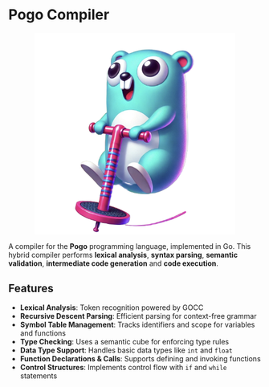 # Pogo Compiler
<p align="center">
  <img src="/pogologo.png" width="400" style="display: block; margin: 0 auto;" alt="logo">
</p>

A compiler for the **Pogo** programming language, implemented in Go. This hybrid compiler performs **lexical analysis**, **syntax parsing**, **semantic validation**, **intermediate code generation** and **code execution**.

## Features

- **Lexical Analysis**: Token recognition powered by GOCC
- **Recursive Descent Parsing**: Efficient parsing for context-free grammar
- **Symbol Table Management**: Tracks identifiers and scope for variables and functions
- **Type Checking**: Uses a semantic cube for enforcing type rules
- **Data Type Support**: Handles basic data types like `int` and `float`
- **Function Declarations & Calls**: Supports defining and invoking functions
- **Control Structures**: Implements control flow with `if` and `while` statements
